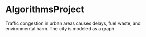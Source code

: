 # AlgorithmsProject
Traffic congestion in urban areas causes delays, fuel waste, and environmental harm. The city is modeled as a graph
